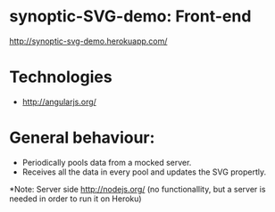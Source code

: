 synoptic-SVG-demo: Front-end
============================

http://synoptic-svg-demo.herokuapp.com/

# Technologies

 * http://angularjs.org/ 
 
# General behaviour: 

 * Periodically pools data from a mocked server.
 * Receives all the data in every pool and updates the SVG propertly.

*Note: Server side http://nodejs.org/ (no functionallity, but a server is needed in order to run it on Heroku)
